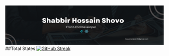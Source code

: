 ![The San Juan Mountains are beautiful!](https://github.com/shabbir303/bistro-boss-restruant-client/blob/main/src/assets/Black%20Minimal%20Business%20Personal%20Profile%20Linkedin%20Banner.png)
##Total States
[![GitHub Streak](https://github-readme-streak-stats.herokuapp.com?user=shabbir303&theme=tokyonight&card_width=535)](https://git.io/streak-stats)
